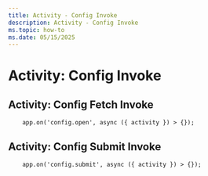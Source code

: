 ```yaml
---
title: Activity - Config Invoke
description: Activity - Config Invoke
ms.topic: how-to
ms.date: 05/15/2025
---
```


# Activity: Config Invoke

## Activity: Config Fetch Invoke


```
    app.on('config.open', async ({ activity }) > {});
```

## Activity: Config Submit Invoke

```
    app.on('config.submit', async ({ activity }) > {});
```
